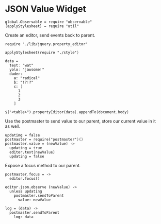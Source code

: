 JSON Value Widget
========================

    global.Observable = require "observable"
    {applyStylesheet} = require "util"

Create an editor, send events back to parent.

    require "./lib/jquery.property_editor"

    applyStylesheet(require "./style")

    data =
      test: "wat"
      yolo: "jawsome!"
      duder:
        a: "radical"
        b: "!?!?"
        c: [
          1
          2
          3
        ]

    $("<table>").propertyEditor(data).appendTo(document.body)

Use the postmaster to send value to our parent, store our current value in it as well.

    updating = false
    postmaster = require("postmaster")()
    postmaster.value = (newValue) ->
      updating = true
      editor.text(newValue)
      updating = false

Expose a focus method to our parent.

    postmaster.focus = ->
      editor.focus()

    editor.json.observe (newValue) ->
      unless updating
        postmaster.sendToParent
          value: newValue

    log = (data) ->
      postmaster.sendToParent
        log: data
